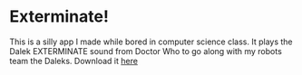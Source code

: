 # Exterminate!

This is a silly app I made while bored in computer science class.  It plays the Dalek EXTERMINATE sound from Doctor Who to go along with my robots team the Daleks. Download it [here][1]

[1]:http://zethratech.com/uploads/com.team3637.exterminate.apk
